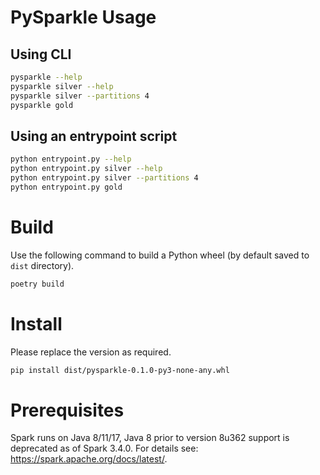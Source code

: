 # PySparkle Usage

## Using CLI

```bash
pysparkle --help
pysparkle silver --help
pysparkle silver --partitions 4
pysparkle gold
```

## Using an entrypoint script

```bash
python entrypoint.py --help
python entrypoint.py silver --help
python entrypoint.py silver --partitions 4
python entrypoint.py gold
```

# Build
Use the following command to build a Python wheel (by default saved to `dist` directory).

```bash
poetry build
```

# Install
Please replace the version as required.

```bash
pip install dist/pysparkle-0.1.0-py3-none-any.whl
```

# Prerequisites
Spark runs on Java 8/11/17, Java 8 prior to version 8u362 support is deprecated
as of Spark 3.4.0. For details see: https://spark.apache.org/docs/latest/.
